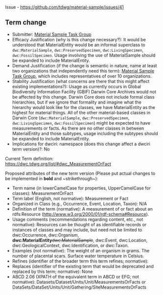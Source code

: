 Issue - https://github.com/tdwg/material-sample/issues/41

## Term change

* Submitter: [Material Sample Task Group](https://www.tdwg.org/community/osr/material-sample/)
* Efficacy Justification (why is this change necessary?): It would be understood that MaterialEntity would be an informal superclass to `dwc:MaterialSample`, `dwc:PreservedSpecimen`, `dwc:LivingSpecimen`, `dwc:FossilSpecimen`. Usage involving the use of MaterialSample should be expanded to include MaterialEntity.
* Demand Justification (if the change is semantic in nature, name at least two organizations that independently need this term): [Material Sample Task Group](https://www.tdwg.org/community/osr/material-sample/), which includes representatives of over 10 organizations.
* Stability Justification (what concerns are there that this might affect existing implementations?): Usage as currently occurs in Global Biodiversity Information Facility (GBIF) Darwin Core Archives would not be affected by this change. Darwin Core does not include formal class hierarchies, but if we ignore that formality and imagine what the hierarchy would look like for the classes, we have MaterialEntity as the highest for material things. All of the other material-based classes in Darwin Core (`dwc:MaterialSample`, `dwc:PreservedSpecimen`, `dwc:LivingSpecimen`, `dwc:FossilSpecimen`) might be expected to have measurements or facts. As there are no other classes in between MaterialEntity and those subtypes, usage including the subtypes should be expanded to include MaterialEntity.
* Implications for dwciri: namespace (does this change affect a dwciri term version)?: No

Current Term definition: https://dwc.tdwg.org/list/#dwc_MeasurementOrFact

Proposed attributes of the new term version (Please put actual changes to be implemented in **bold** and ~strikethrough~):

* Term name (in lowerCamelCase for properties, UpperCamelCase for classes): MeasurementOrFact
* Term label (English, not normative): Measurement or Fact
* Organized in Class (e.g., Occurrence, Event, Location, Taxon): N/A
* Definition of the term (normative): A measurement of or fact about an rdfs:Resource (http://www.w3.org/2000/01/rdf-schema#Resource).
* Usage comments (recommendations regarding content, etc., not normative): Resources can be thought of as identifiable records or instances of classes and may include, but need not be limited to dwc:Occurrence, dwc:Organism, **dwc:MaterialEntity**~~dwc:MaterialSample~~, dwc:Event, dwc:Location, dwc:GeologicalContext, dwc:Identification, or dwc:Taxon.
* Examples (not normative): The weight of an organism in grams. The number of placental scars. Surface water temperature in Celsius.
* Refines (identifier of the broader term this term refines; normative): 
* Replaces (identifier of the existing term that would be deprecated and replaced by this term; normative): None
* ABCD 2.06 (XPATH of the equivalent term in ABCD or EFG; not normative): Datasets/Dataset/Units/Unit/MeasurementsOrFacts or DataSets/DataSet/Units/Unit/Gathering/SiteMeasurementsOrFacts
